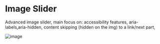 # Image Slider

Advanced image slider, main focus on: accessibility features, aria-labels,aria-hidden, content skipping (hidden on the img) to a link/next part,



![image](https://github.com/Patrixxk/Image-Slider/assets/105343648/cd5479a2-7d04-4af9-9692-250c5974d3c8)
